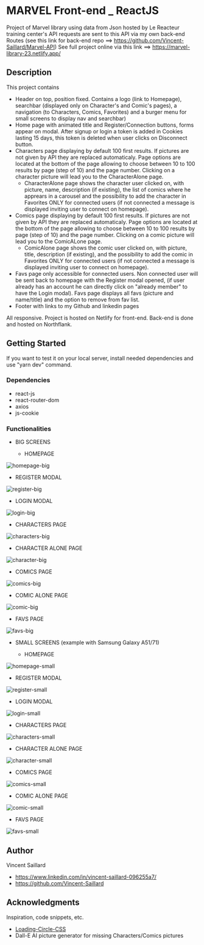 # MARVEL Front-end _ ReactJS

Project of Marvel library using data from Json hosted by Le Reacteur training center's API requests are sent to this API via my own back-end Routes (see this link for back-end repo ==> https://github.com/Vincent-Saillard/Marvel-API)
See full project online via this link ==> https://marvel-library-23.netlify.app/

## Description

This project contains

* Header on top, position fixed. Contains a logo (link to Homepage), searchbar (displayed only on Character's and Comic's pages), a navigation (to Characters, Comics, Favorites) and a burger menu for small screens to display nav and searchbar)
* Home page with animated title and Register/Connection buttons, forms appear on modal. After signup or login a token is added in Cookies lasting 15 days, this token is deleted when user clicks on Disconnect button.
* Characters page displaying by default 100 first results. If pictures are not given by API they are replaced automaticaly. Page options are located at the bottom of the page allowing to choose between 10 to 100 results by page (step of 10) and the page number. Clicking on a character picture will lead you to the CharacterAlone page.
  * CharacterAlone page shows the character user clicked on, with picture, name, description (if existing), the list of comics where he apprears in a carousel and the possibility to add the character in Favorites ONLY for connected users (if not connected a message is displayed inviting user to connect on homepage).
* Comics page displaying by default 100 first results. If pictures are not given by API they are replaced automaticaly. Page options are located at the bottom of the page allowing to choose between 10 to 100 results by page (step of 10) and the page number. Clicking on a comic picture will lead you to the ComicALone page.
  * ComicAlone page shows the comic user clicked on, with picture, title, description (if existing), and the possibility to add the comic in Favorites ONLY for connected users (if not connected a message is displayed inviting user to connect on homepage).
* Favs page only accessible for connected users. Non connected user will be sent back to homepage with the Register modal opened, (if user already has an account he can directly click on "already member" to have the Login modal). Favs page displays all favs (picture and name/title) and the option to remove from fav list.
* Footer with links to my Github and linkedin pages

All responsive.
Project is hosted on Netlify for front-end.
Back-end is done and hosted on Northflank.

## Getting Started

If you want to test it on your local server, install needed dependencies and use "yarn dev" command.

### Dependencies

* react-js
* react-router-dom
* axios
* js-cookie

### Functionalities

* BIG SCREENS
 
  * HOMEPAGE
    
![homepage-big](https://github.com/Vincent-Saillard/Marvel-Front/assets/144067650/88939512-64a5-4d22-8a4e-6223f9cf135d)

  * REGISTER MODAL

![register-big](https://github.com/Vincent-Saillard/Marvel-Front/assets/144067650/b4a4b71c-f04c-4da9-ad16-de39efa255e6)

  * LOGIN MODAL

![login-big](https://github.com/Vincent-Saillard/Marvel-Front/assets/144067650/ef38d688-cf7d-42c9-ad2d-0e464afd9592)

  * CHARACTERS PAGE

![characters-big](https://github.com/Vincent-Saillard/Marvel-Front/assets/144067650/1806df7b-a32c-4c8f-815b-a3ac87034d1e)

  * CHARACTER ALONE PAGE

![character-big](https://github.com/Vincent-Saillard/Marvel-Front/assets/144067650/2864f2ed-e7e7-4817-803d-363982a3c822)

  * COMICS PAGE

 ![comics-big](https://github.com/Vincent-Saillard/Marvel-Front/assets/144067650/9d33f5aa-831d-4793-946d-acb82c500e6c)
 
  * COMIC ALONE PAGE

![comic-big](https://github.com/Vincent-Saillard/Marvel-Front/assets/144067650/9eae5280-44dd-4acb-a74e-97145bb5af76)
 
  * FAVS PAGE

![favs-big](https://github.com/Vincent-Saillard/Marvel-Front/assets/144067650/efeabf9b-a4ea-4d3b-a8bb-e98d8c21992b)

* SMALL SCREENS (example with Samsung Galaxy A51/71)
  
  * HOMEPAGE

 ![homepage-small](https://github.com/Vincent-Saillard/Marvel-Front/assets/144067650/36b42332-737a-426f-b837-b490c009d337)

  * REGISTER MODAL

 ![register-small](https://github.com/Vincent-Saillard/Marvel-Front/assets/144067650/c7aef87e-d703-4cf5-a18a-08f832582cc8)

  * LOGIN MODAL

 ![login-small](https://github.com/Vincent-Saillard/Marvel-Front/assets/144067650/ce76c2be-dca7-4410-a4ad-128a3f998238)

  * CHARACTERS PAGE

 ![characters-small](https://github.com/Vincent-Saillard/Marvel-Front/assets/144067650/22333295-d09f-48db-8651-0b7c42acaaf7)

  * CHARACTER ALONE PAGE

 ![character-small](https://github.com/Vincent-Saillard/Marvel-Front/assets/144067650/01c79dfc-b1be-46f0-8be5-5c99f71eb3a8)

  * COMICS PAGE

 ![comics-small](https://github.com/Vincent-Saillard/Marvel-Front/assets/144067650/dd035c8c-c91e-41fe-8625-d5b992860e78)

  * COMIC ALONE PAGE

 ![comic-small](https://github.com/Vincent-Saillard/Marvel-Front/assets/144067650/450d0239-af5f-43f1-b75f-4fd64258b87e)

  * FAVS PAGE
  
 ![favs-small](https://github.com/Vincent-Saillard/Marvel-Front/assets/144067650/c9444a61-7033-4cb1-8ce4-030b4377c502)

## Author

Vincent Saillard

* https://www.linkedin.com/in/vincent-saillard-096255a7/
* https://github.com/Vincent-Saillard

## Acknowledgments

Inspiration, code snippets, etc.
* [Loading-Circle-CSS](https://loading.io/css/)
* Dall-E AI picture generator for missing Characters/Comics pictures
